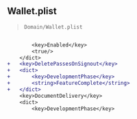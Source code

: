 ## Wallet.plist

> `Domain/Wallet.plist`

```diff

 		<key>Enabled</key>
 		<true/>
 	</dict>
+	<key>DeletePassesOnSignout</key>
+	<dict>
+		<key>DevelopmentPhase</key>
+		<string>FeatureComplete</string>
+	</dict>
 	<key>DocumentDelivery</key>
 	<dict>
 		<key>DevelopmentPhase</key>

```
